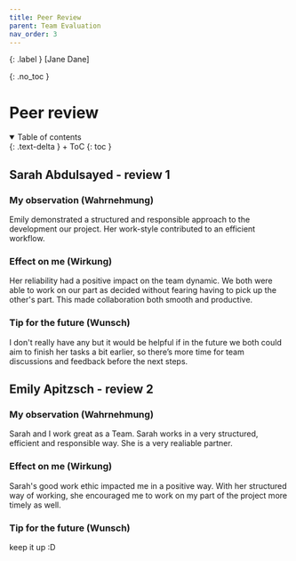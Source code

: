 ```yaml
---
title: Peer Review
parent: Team Evaluation
nav_order: 3
---
```


{: .label }
[Jane Dane]

{: .no_toc }
# Peer review

<details open markdown="block">
{: .text-delta }
<summary>Table of contents</summary>
+ ToC
{: toc }
</details>

## Sarah Abdulsayed - review 1

### My observation (Wahrnehmung)

Emily demonstrated a structured and responsible approach to the development our project. Her work-style contributed to an efficient workflow.

### Effect on me (Wirkung)

Her reliability had a positive impact on the team dynamic.  We both were able to work on our part as decided without fearing having to pick up the other's part. This made collaboration both smooth and productive.

### Tip for the future (Wunsch)

I don't really have any but it would be helpful if in the future we both could aim to finish her tasks a bit earlier, so there’s more time for team discussions and feedback before the next steps. 



## Emily Apitzsch - review 2

### My observation (Wahrnehmung)

Sarah and I work great as a Team. Sarah works in a very structured, efficient and responsible way. She is a very realiable partner. 

### Effect on me (Wirkung)

Sarah's good work ethic impacted me in a positive way. With her structured way of working, she encouraged me to work on my part of the project more timely as well. 

### Tip for the future (Wunsch)

keep it up :D